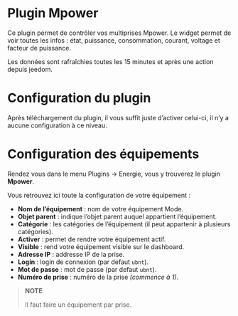 # Plugin Mpower

Ce plugin permet de contrôler vos multiprises Mpower. Le widget permet de voir toutes les infos : état, puissance, consommation, courant, voltage et facteur de puissance.

Les données sont rafraîchies toutes les 15 minutes et après une action depuis jeedom.

# Configuration du plugin

Après téléchargement du plugin, il vous suffit juste d’activer celui-ci, il n’y a aucune configuration à ce niveau.

# Configuration des équipements

Rendez vous dans le menu Plugins → Energie, vous y trouverez le plugin **Mpower**.

Vous retrouvez ici toute la configuration de votre équipement :

-   **Nom de l’équipement** : nom de votre équipement Mode.
-   **Objet parent** : indique l’objet parent auquel appartient l’équipement.
-   **Catégorie** : les catégories de l’équipement (il peut appartenir à plusieurs catégories).
-   **Activer** : permet de rendre votre équipement actif.
-   **Visible** : rend votre équipement visible sur le dashboard.
-   **Adresse IP** : addresse IP de la prise.
-   **Login** : login de connexion (par defaut ``ubnt``).
-   **Mot de passe** : mot de passe (par defaut ``ubnt``).
-   **Numéro de prise** : numéro de la prise *(commence à 1)*.

> **NOTE**
>
> Il faut faire un équipement par prise.
